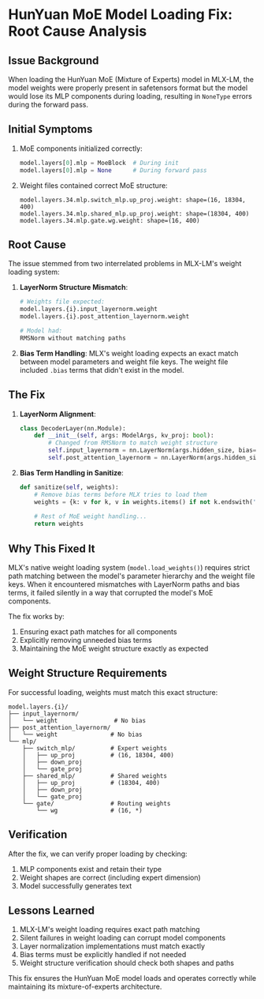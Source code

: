 # HunYuan MoE Model Loading Fix: Root Cause Analysis

## Issue Background
When loading the HunYuan MoE (Mixture of Experts) model in MLX-LM, the model weights were properly present in safetensors format but the model would lose its MLP components during loading, resulting in `NoneType` errors during the forward pass.

## Initial Symptoms
1. MoE components initialized correctly:
   ```python
   model.layers[0].mlp = MoeBlock  # During init
   model.layers[0].mlp = None      # During forward pass
   ```

2. Weight files contained correct MoE structure:
   ```
   model.layers.34.mlp.switch_mlp.up_proj.weight: shape=(16, 18304, 400)
   model.layers.34.mlp.shared_mlp.up_proj.weight: shape=(18304, 400)
   model.layers.34.mlp.gate.wg.weight: shape=(16, 400)
   ```

## Root Cause
The issue stemmed from two interrelated problems in MLX-LM's weight loading system:

1. **LayerNorm Structure Mismatch**: 
   ```python
   # Weights file expected:
   model.layers.{i}.input_layernorm.weight
   model.layers.{i}.post_attention_layernorm.weight
   
   # Model had:
   RMSNorm without matching paths
   ```

2. **Bias Term Handling**:
   MLX's weight loading expects an exact match between model parameters and weight file keys. The weight file included `.bias` terms that didn't exist in the model.

## The Fix

1. **LayerNorm Alignment**:
   ```python
   class DecoderLayer(nn.Module):
       def __init__(self, args: ModelArgs, kv_proj: bool):
           # Changed from RMSNorm to match weight structure
           self.input_layernorm = nn.LayerNorm(args.hidden_size, bias=False)
           self.post_attention_layernorm = nn.LayerNorm(args.hidden_size, bias=False)
   ```

2. **Bias Term Handling in Sanitize**:
   ```python
   def sanitize(self, weights):
       # Remove bias terms before MLX tries to load them
       weights = {k: v for k, v in weights.items() if not k.endswith('.bias')}
       
       # Rest of MoE weight handling...
       return weights
   ```

## Why This Fixed It
MLX's native weight loading system (`model.load_weights()`) requires strict path matching between the model's parameter hierarchy and the weight file keys. When it encountered mismatches with LayerNorm paths and bias terms, it failed silently in a way that corrupted the model's MoE components.

The fix works by:
1. Ensuring exact path matches for all components
2. Explicitly removing unneeded bias terms
3. Maintaining the MoE weight structure exactly as expected

## Weight Structure Requirements
For successful loading, weights must match this exact structure:

```
model.layers.{i}/
├── input_layernorm/
│   └── weight                # No bias
├── post_attention_layernorm/
│   └── weight               # No bias
└── mlp/
    ├── switch_mlp/          # Expert weights
    │   ├── up_proj          # (16, 18304, 400)
    │   ├── down_proj 
    │   └── gate_proj
    ├── shared_mlp/          # Shared weights
    │   ├── up_proj          # (18304, 400)
    │   ├── down_proj
    │   └── gate_proj 
    └── gate/                # Routing weights
        └── wg               # (16, *)
```

## Verification
After the fix, we can verify proper loading by checking:
1. MLP components exist and retain their type
2. Weight shapes are correct (including expert dimension)
3. Model successfully generates text

## Lessons Learned
1. MLX-LM's weight loading requires exact path matching
2. Silent failures in weight loading can corrupt model components
3. Layer normalization implementations must match exactly
4. Bias terms must be explicitly handled if not needed
5. Weight structure verification should check both shapes and paths

This fix ensures the HunYuan MoE model loads and operates correctly while maintaining its mixture-of-experts architecture.
